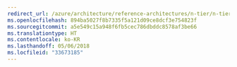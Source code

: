 ```yaml
---
redirect_url: /azure/architecture/reference-architectures/n-tier/n-tier-cassandra
ms.openlocfilehash: 894ba5027f8b7335f5a121d09ce8dcf3e754823f
ms.sourcegitcommit: a5e549c15a948f6fb5cec786dbddc8578af3be66
ms.translationtype: HT
ms.contentlocale: ko-KR
ms.lasthandoff: 05/06/2018
ms.locfileid: "33673185"
---
```

